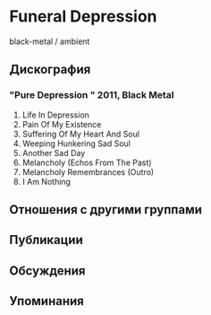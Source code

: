 # Funeral Depression

black-metal / ambient

## Дискография

### "Pure Depression " 2011, Black Metal

01. Life In Depression
02. Pain Of My Existence
03. Suffering Of My Heart And Soul
04. Weeping Hunkering Sad Soul
05. Another Sad Day
06. Melancholy (Echos From The Past)
07. Melancholy Remembrances (Outro)
08. I Am Nothing


## Отношения с другими группами


## Публикации


## Обсуждения


## Упоминания


